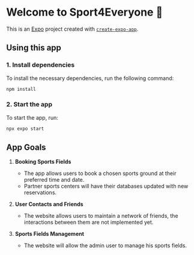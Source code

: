 # Welcome to Sport4Everyone 👋

This is an [Expo](https://expo.dev) project created with [`create-expo-app`](https://www.npmjs.com/package/create-expo-app).

## Using this app

### 1. Install dependencies

To install the necessary dependencies, run the following command:

   ```bash
   npm install
   ```

### 2. Start the app

To start the app, run:

   ```bash
   npx expo start
   ```

## App Goals

1. **Booking Sports Fields**

   - The app allows users to book a chosen sports ground at their preferred time and date.
   - Partner sports centers will have their databases updated with new reservations.

2. **User Contacts and Friends**

   - The website allows users to maintain a network of friends, the interactions between them are not implemented yet.

4. **Sports Fields Management**

   - The website will allow the admin user to manage his sports fields.
